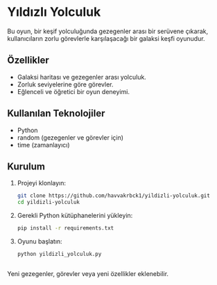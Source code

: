 #  Yıldızlı Yolculuk

Bu oyun, bir keşif yolculuğunda gezegenler arası bir serüvene çıkarak, kullanıcıların zorlu görevlerle karşılaşacağı bir galaksi keşfi oyunudur.

## Özellikler
- Galaksi haritası ve gezegenler arası yolculuk.
- Zorluk seviyelerine göre görevler.
- Eğlenceli ve öğretici bir oyun deneyimi.

##  Kullanılan Teknolojiler
- Python
- random (gezegenler ve görevler için)
- time (zamanlayıcı)

##  Kurulum

1. Projeyi klonlayın:

    ```bash
    git clone https://github.com/havvakrbck1/yildizli-yolculuk.git
    cd yildizli-yolculuk
    ```

2. Gerekli Python kütüphanelerini yükleyin:

    ```bash
    pip install -r requirements.txt
    ```

3. Oyunu başlatın:

    ```bash
    python yildizli_yolculuk.py
    ```

## 
Yeni gezegenler, görevler veya yeni özellikler eklenebilir.


